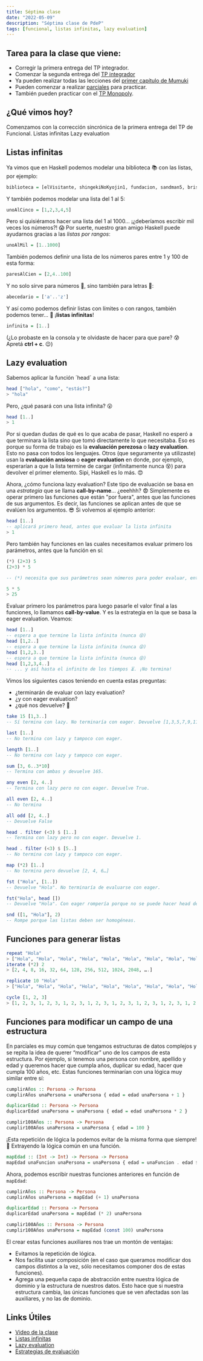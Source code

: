 ```yaml
---
title: Séptima clase
date: "2022-05-09"
description: "Séptima clase de PdeP"
tags: [funcional, listas infinitas, lazy evaluation]
---
```


## Tarea para la clase que viene:
*  Corregir la primera entrega del TP integrador.
* Comenzar la segunda entrega del [TP integrador](https://docs.google.com/document/d/1WNRiyiO3zMzyiKeecL7zSRBtQVIC2Aw3snsvoZ_bf_M/edit?usp=sharing)
* Ya pueden realizar todas las lecciones del [primer capítulo de Mumuki](https://mumuki.io/pdep-utn/chapters/435-programacion-funcional)
* Pueden comenzar a realizar [parciales](https://www.pdep.com.ar/material/parciales) para practicar.
* También pueden practicar con el [TP Monopoly](https://docs.google.com/document/d/1KazDAzeUB7lYIbuob36d8SS4DGV3_eK93MODm0fWMJY/edit?usp=sharing).


## ¿Qué vimos hoy? 
Comenzamos con la corrección sincrónica de la primera entrega del TP de Funcional.
Listas infinitas
Lazy evaluation

## Listas infinitas

Ya vimos que en Haskell podemos modelar una biblioteca 📚 con las listas, por ejemplo: 


```haskell
biblioteca = [elVisitante, shingekiNoKyojin1, fundacion, sandman5, brisignr, legado]
```

Y también podemos modelar una lista del 1 al 5:

```haskell
unoAlCinco = [1,2,3,4,5]
```

Pero si quisiéramos hacer una lista del 1 al 1000... ¡¿deberíamos escribir mil veces los números?! 😱 Por suerte, nuestro gran amigo Haskell puede ayudarnos gracias a las _listas por rangos_:

```haskell
unoAlMil = [1..1000]
```

También podemos definir una lista de los números pares entre 1 y 100 de esta forma:

```haskell
paresAlCien = [2,4..100]
```

Y no solo sirve para números 🔢, sino también para letras 🔡: 

```haskell
abecedario = ['a'..'z']
```

Y así como podemos definir listas con límites o con rangos, también podemos tener… 🥁 ¡**listas infinitas**!

```haskell
infinita = [1..]
```

(¿Lo probaste en la consola y te olvidaste de hacer para que pare? 😰 Apretá **ctrl + c**. 😉)

## Lazy evaluation

Sabemos aplicar la función ´head´ a una lista:


```haskell
head ["hola", "como", "estás?"]
> "hola"
```

Pero, ¿qué pasará con una lista infinita? 😮 

```haskell
head [1..]
> 1
```

Por si quedan dudas de qué es lo que acaba de pasar, Haskell no esperó a que terminara la lista sino que tomó directamente lo que necesitaba. Eso es porque su forma de trabajo es la **evaluación perezosa** o **lazy evaluation**. Esto no pasa con todos los lenguajes. Otros (que seguramente ya utilizaste) usan la **evaluación ansiosa** o **eager evaluation** en donde, por ejemplo, esperarían a que la lista termine de cargar (infinitamente nunca 😵) para devolver el primer elemento.
Sipi, Haskell es lo más. 😍

Ahora, ¿cómo funciona lazy evaluation?
Este tipo de evaluación se basa en una _estrategia_ que se llama **call-by-name**... ¿eeehhh? 😨
Simplemente es operar primero las funciones que están "por fuera", antes que las funciones de sus argumentos. Es decir, las funciones se aplican antes de que se evalúen los argumentos. 😎
Si volvemos al ejemplo anterior:

```haskell
head [1..]
-- aplicará primero head, antes que evaluar la lista infinita
> 1
```

Pero también hay funciones en las cuales necesitamos evaluar primero los parámetros, antes que la función en sí:

```haskell
(*) (2+3) 5
(2+3) * 5 

-- (*) necesita que sus parámetros sean números para poder evaluar, entonces se evalúa primero (2+3).

5 * 5
> 25
```

Evaluar primero los parámetros para luego pasarle el valor final a las funciones, lo llamamos **call-by-value**. Y es la estrategia en la que se basa la eager evaluation. Veamos:

```haskell
head [1..]
-- espera a que termine la lista infinita (nunca 😝)
head [1,2..]
-- espera a que termine la lista infinita (nunca 😝)
head [1,2,3..]
-- espera a que termine la lista infinita (nunca 😝)
head [1,2,3,4..]
-- ... y así hasta el infinito de los tiempos ⏳. ¡No termina!
```

Vimos los siguientes casos teniendo en cuenta estas preguntas:

- ¿terminarán de evaluar con lazy evaluation? 
- ¿y con eager evaluation? 
- ¿qué nos devuelve? 🤔

```haskell
take 15 [1,3..]
-- Sí termina con lazy. No terminaría con eager. Devuelve [1,3,5,7,9,11,13,15,17,19,21,23,25,27,29]

last [1..]
-- No termina con lazy y tampoco con eager.

length [1..]
-- No termina con lazy y tampoco con eager.

sum [3, 6..3*10]
-- Termina con ambas y devuelve 165.

any even [2, 4..]
-- Termina con lazy pero no con eager. Devuelve True.

all even [2, 4..]
-- No termina

all odd [2, 4..]
-- Devuelve False

head . filter (<3) $ [1..]
-- Termina con lazy pero no con eager. Devuelve 1.

head . filter (<3) $ [5..]
-- No termina con lazy y tampoco con eager.

map (*2) [1..]
-- No termina pero devuelve [2, 4, 6…]

fst ("Hola", [1..])
-- Devuelve "Hola". No terminaría de evaluarse con eager.

fst("Hola", head [])
-- Devuelve "Hola". Con eager rompería porque no se puede hacer head de la lista vacía.

snd ([1, "Hola"], 2)
-- Rompe porque las listas deben ser homogéneas.
```

## Funciones para generar listas

```haskell
repeat "Hola"
> ["Hola", "Hola", "Hola", "Hola", "Hola", "Hola", "Hola", "Hola", "Hola", "Hola", "Hola", "Hola", "Hola", "Hola", "Hola", "Hola", "Hola", "Hola", .....]
iterate (*2) 2
> [2, 4, 8, 16, 32, 64, 128, 256, 512, 1024, 2048, ….]

replicate 10 "Hola"
> ["Hola", "Hola", "Hola", "Hola", "Hola", "Hola", "Hola", "Hola", "Hola", "Hola"]

cycle [1, 2, 3]
> [1, 2, 3, 1, 2, 3, 1, 2, 3, 1, 2, 3, 1, 2, 3, 1, 2, 3, 1, 2, 3, 1, 2, 3, 1, 2, 3, 1, 2, 3, 1, 2, 3, 1, 2, 3, 1, 2, 3, 1, 2, 3, 1, 2, 3, 1, 2, 3, 1, 2, 3, 1, 2, 3, 1, 2, 3, 1, 2, 3, ….]
```

## Funciones para modificar un campo de una estructura

En parciales es muy común que tengamos estructuras de datos complejos y se repita la idea de querer “modificar” uno de los campos de esta estructura. Por ejemplo, si tenemos una persona con nombre, apellido y edad y queremos hacer que cumpla años, duplicar su edad, hacer que cumpla 100 años, etc. Estas funciones terminarían con una lógica muy similar entre sí:

```haskell
cumplirAños :: Persona -> Persona
cumplirAños unaPersona = unaPersona { edad = edad unaPersona + 1 }

duplicarEdad :: Persona -> Persona
duplicarEdad unaPersona = unaPersona { edad = edad unaPersona * 2 }

cumplir100Años :: Persona -> Persona
cumplir100Años unaPersona = unaPersona { edad = 100 }
```

¡Esta repetición de lógica la podemos evitar de la misma forma que siempre! 🙌 Extrayendo la lógica común en una función. 

```haskell
mapEdad :: (Int -> Int) -> Persona -> Persona
mapEdad unaFuncion unaPersona = unaPersona { edad = unaFuncion . edad $ unaPersona }
```

Ahora, podemos escribir nuestras funciones anteriores en función de `mapEdad`:

```haskell
cumplirAños :: Persona -> Persona
cumplirAños unaPersona = mapEdad (+ 1) unaPersona

duplicarEdad :: Persona -> Persona
duplicarEdad unaPersona = mapEdad (* 2) unaPersona

cumplir100Años :: Persona -> Persona
cumplir100Años unaPersona = mapEdad (const 100) unaPersona
```

El crear estas funciones auxiliares nos trae un montón de ventajas:
- Evitamos la repetición de lógica.
- Nos facilita usar composición (en el caso que queramos modificar dos campos distintos a la vez, sólo necesitamos componer dos de estas funciones).
- Agrega una pequeña capa de abstracción entre nuestra lógica de dominio y la estructura de nuestros datos. Esto hace que si nuestra estructura cambia, las únicas funciones que se ven afectadas son las auxiliares, y no las de dominio.

## Links Útiles

- [Video de la clase](https://drive.google.com/file/d/16vMdK3pE65NhGreuVdu0NBNGpRqxzBw6/view?usp=sharing)
- [Listas infinitas](http://wiki.uqbar.org/wiki/articles/estrategias-de-evaluacion.html#tocAnchor-1-7-4)
- [Lazy evaluation](http://wiki.uqbar.org/wiki/articles/estrategias-de-evaluacion.html#tocAnchor-1-7)
- [Estrategias de evaluación](http://wiki.uqbar.org/wiki/articles/estrategias-de-evaluacion.html)


